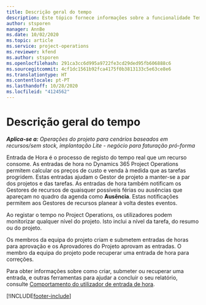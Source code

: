 ```yaml
---
title: Descrição geral do tempo
description: Este tópico fornece informações sobre a funcionalidade Tempo no Dynamics 365 Project Operations.
author: stsporen
manager: AnnBe
ms.date: 10/02/2020
ms.topic: article
ms.service: project-operations
ms.reviewer: kfend
ms.author: stsporen
ms.openlocfilehash: 291ca3cc6d995a9722fe3cd29ded95fb606888c6
ms.sourcegitcommit: 4cf1dc1561b92fca4175f0b3813133c5e63ce8e6
ms.translationtype: HT
ms.contentlocale: pt-PT
ms.lasthandoff: 10/28/2020
ms.locfileid: "4124562"
---
```

# <a name="time-overview"></a>Descrição geral do tempo

_**Aplica-se a:** Operações do projeto para cenários baseados em recursos/sem stock, implantação Lite - negócio para faturação pró-forma_

Entrada de Hora é o processo de registo do tempo real que um recurso consome. As entradas de hora no Dynamics 365 Project Operations permitem calcular os preços de custo e venda à medida que as tarefas progridem. Estas entradas ajudam o Gestor de projeto a manter-se a par dos projetos e das tarefas. As entradas de hora também notificam os Gestores de recursos de quaisquer possíveis férias ou ausências que apareçam no quadro da agenda como **Ausência**. Estas notificações permitem aos Gestores de recursos planear à volta destes eventos.

Ao registar o tempo no Project Operations, os utilizadores podem monitorizar qualquer nível do projeto. Isto inclui a nível da tarefa, do resumo ou do projeto.

Os membros da equipa do projeto criam e submetem entradas de horas para aprovação e os Aprovadores do Projeto aprovam as entradas. O membro da equipa do projeto pode recuperar uma entrada de hora para correções.

Para obter informações sobre como criar, submeter ou recuperar uma entrada, e outras ferramentas para ajudar a concluir o seu relatório, consulte [Comportamento do utilizador de entrada de hora](ui-behavior-time.md).



[!INCLUDE[footer-include](../includes/footer-banner.md)]